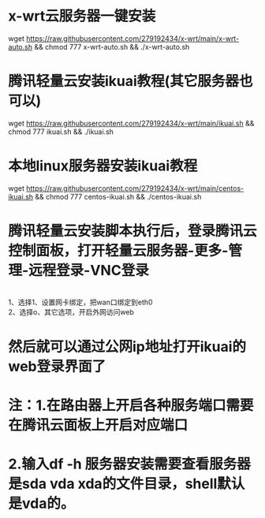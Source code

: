# x-wrt云服务器一键安装
wget https://raw.githubusercontent.com/279192434/x-wrt/main/x-wrt-auto.sh && chmod 777 x-wrt-auto.sh && ./x-wrt-auto.sh
# 腾讯轻量云安装ikuai教程(其它服务器也可以)
wget https://raw.githubusercontent.com/279192434/x-wrt/main/ikuai.sh && chmod 777 ikuai.sh && ./ikuai.sh
# 本地linux服务器安装ikuai教程
wget https://raw.githubusercontent.com/279192434/x-wrt/main/centos-ikuai.sh && chmod 777 centos-ikuai.sh && ./centos-ikuai.sh
# 腾讯轻量云安装脚本执行后，登录腾讯云控制面板，打开轻量云服务器-更多-管理-远程登录-VNC登录 
<br />1、选择1、设置网卡绑定，把wan口绑定到eth0 
<br />2、选择o、其它选项，开启外网访问web 
# 然后就可以通过公网ip地址打开ikuai的web登录界面了
# 注：1.在路由器上开启各种服务端口需要在腾讯云面板上开启对应端口
# 2.输入df -h 服务器安装需要查看服务器是sda vda xda的文件目录，shell默认是vda的。
